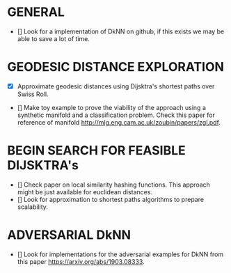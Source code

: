 # GENERAL
- [] Look for a implementation of DkNN on github, if this exists we may be able to save a lot of time.

# GEODESIC DISTANCE EXPLORATION
- [x] Approximate geodesic distances using Dijsktra's shortest paths over Swiss Roll.
- [] Make toy example to prove the viability of the approach using a synthetic manifold and a classification problem. Check this paper for reference of manifold http://mlg.eng.cam.ac.uk/zoubin/papers/zgl.pdf.

# BEGIN SEARCH FOR FEASIBLE DIJSKTRA's
- [] Check paper on local similarity hashing functions. This approach might be just available for euclidean distances.
- [] Look for approximation to shortest paths algorithms to prepare scalability.

# ADVERSARIAL DkNN
- [] Look for implementations for the adversarial examples for DkNN from this paper https://arxiv.org/abs/1903.08333.
